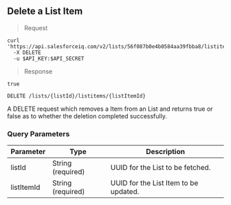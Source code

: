 ## Delete a List Item

> Request

```shell
curl 'https://api.salesforceiq.com/v2/lists/56f087b0e4b0584aa39fbba8/listitems/56f1b645e4b0d37eabea22b0'
  -X DELETE
  -u $API_KEY:$API_SECRET
```

> Response

```shell
true
```

`DELETE /lists/{listId}/listitems/{listItemId}`

A DELETE request which removes a Item from an List and returns true or false as to whether the deletion completed successfully.

### Query Parameters
Parameter | Type | Description
--------- | ------- | -----------
listId | String (required) | UUID for the List to be fetched.
listItemId | String (required) | UUID for the List Item to be updated.